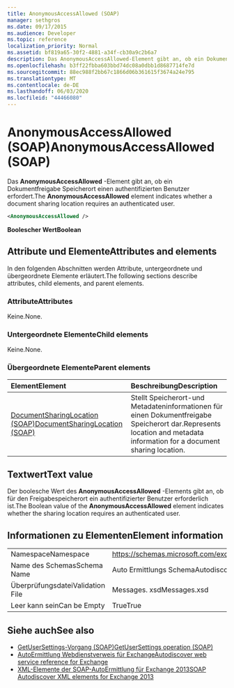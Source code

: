 ```yaml
---
title: AnonymousAccessAllowed (SOAP)
manager: sethgros
ms.date: 09/17/2015
ms.audience: Developer
ms.topic: reference
localization_priority: Normal
ms.assetid: bf819a65-30f2-4881-a34f-cb30a9c2b6a7
description: Das AnonymousAccessAllowed-Element gibt an, ob ein Dokumentfreigabe Speicherort einen authentifizierten Benutzer erfordert.
ms.openlocfilehash: b3ff22fbba603bbd74dc08a0dbb1d8687714fe7d
ms.sourcegitcommit: 88ec988f2bb67c1866d06b361615f3674a24e795
ms.translationtype: MT
ms.contentlocale: de-DE
ms.lasthandoff: 06/03/2020
ms.locfileid: "44466080"
---
```

# <a name="anonymousaccessallowed-soap"></a><span data-ttu-id="e656c-103">AnonymousAccessAllowed (SOAP)</span><span class="sxs-lookup"><span data-stu-id="e656c-103">AnonymousAccessAllowed (SOAP)</span></span>

<span data-ttu-id="e656c-104">Das **AnonymousAccessAllowed** -Element gibt an, ob ein Dokumentfreigabe Speicherort einen authentifizierten Benutzer erfordert.</span><span class="sxs-lookup"><span data-stu-id="e656c-104">The **AnonymousAccessAllowed** element indicates whether a document sharing location requires an authenticated user.</span></span> 
  
```XML
<AnonymousAccessAllowed /> 
```

 <span data-ttu-id="e656c-105">**Boolescher Wert**</span><span class="sxs-lookup"><span data-stu-id="e656c-105">**Boolean**</span></span>
## <a name="attributes-and-elements"></a><span data-ttu-id="e656c-106">Attribute und Elemente</span><span class="sxs-lookup"><span data-stu-id="e656c-106">Attributes and elements</span></span>

<span data-ttu-id="e656c-107">In den folgenden Abschnitten werden Attribute, untergeordnete und übergeordnete Elemente erläutert.</span><span class="sxs-lookup"><span data-stu-id="e656c-107">The following sections describe attributes, child elements, and parent elements.</span></span>
  
### <a name="attributes"></a><span data-ttu-id="e656c-108">Attribute</span><span class="sxs-lookup"><span data-stu-id="e656c-108">Attributes</span></span>

<span data-ttu-id="e656c-109">Keine.</span><span class="sxs-lookup"><span data-stu-id="e656c-109">None.</span></span>
  
### <a name="child-elements"></a><span data-ttu-id="e656c-110">Untergeordnete Elemente</span><span class="sxs-lookup"><span data-stu-id="e656c-110">Child elements</span></span>

<span data-ttu-id="e656c-111">Keine.</span><span class="sxs-lookup"><span data-stu-id="e656c-111">None.</span></span>
  
### <a name="parent-elements"></a><span data-ttu-id="e656c-112">Übergeordnete Elemente</span><span class="sxs-lookup"><span data-stu-id="e656c-112">Parent elements</span></span>

|<span data-ttu-id="e656c-113">**Element**</span><span class="sxs-lookup"><span data-stu-id="e656c-113">**Element**</span></span>|<span data-ttu-id="e656c-114">**Beschreibung**</span><span class="sxs-lookup"><span data-stu-id="e656c-114">**Description**</span></span>|
|:-----|:-----|
|[<span data-ttu-id="e656c-115">DocumentSharingLocation (SOAP)</span><span class="sxs-lookup"><span data-stu-id="e656c-115">DocumentSharingLocation (SOAP)</span></span>](documentsharinglocation-soap.md) <br/> |<span data-ttu-id="e656c-116">Stellt Speicherort-und Metadateninformationen für einen Dokumentfreigabe Speicherort dar.</span><span class="sxs-lookup"><span data-stu-id="e656c-116">Represents location and metadata information for a document sharing location.</span></span>  <br/> |
   
## <a name="text-value"></a><span data-ttu-id="e656c-117">Textwert</span><span class="sxs-lookup"><span data-stu-id="e656c-117">Text value</span></span>

<span data-ttu-id="e656c-118">Der boolesche Wert des **AnonymousAccessAllowed** -Elements gibt an, ob für den Freigabespeicherort ein authentifizierter Benutzer erforderlich ist.</span><span class="sxs-lookup"><span data-stu-id="e656c-118">The Boolean value of the **AnonymousAccessAllowed** element indicates whether the sharing location requires an authenticated user.</span></span> 
  
## <a name="element-information"></a><span data-ttu-id="e656c-119">Informationen zu Elementen</span><span class="sxs-lookup"><span data-stu-id="e656c-119">Element information</span></span>

|||
|:-----|:-----|
|<span data-ttu-id="e656c-120">Namespace</span><span class="sxs-lookup"><span data-stu-id="e656c-120">Namespace</span></span>  <br/> |https://schemas.microsoft.com/exchange/2010/Autodiscover  <br/> |
|<span data-ttu-id="e656c-121">Name des Schemas</span><span class="sxs-lookup"><span data-stu-id="e656c-121">Schema Name</span></span>  <br/> |<span data-ttu-id="e656c-122">Auto Ermittlungs Schema</span><span class="sxs-lookup"><span data-stu-id="e656c-122">Autodiscover schema</span></span>  <br/> |
|<span data-ttu-id="e656c-123">Überprüfungsdatei</span><span class="sxs-lookup"><span data-stu-id="e656c-123">Validation File</span></span>  <br/> |<span data-ttu-id="e656c-124">Messages. xsd</span><span class="sxs-lookup"><span data-stu-id="e656c-124">Messages.xsd</span></span>  <br/> |
|<span data-ttu-id="e656c-125">Leer kann sein</span><span class="sxs-lookup"><span data-stu-id="e656c-125">Can be Empty</span></span>  <br/> |<span data-ttu-id="e656c-126">True</span><span class="sxs-lookup"><span data-stu-id="e656c-126">True</span></span>  <br/> |
   
## <a name="see-also"></a><span data-ttu-id="e656c-127">Siehe auch</span><span class="sxs-lookup"><span data-stu-id="e656c-127">See also</span></span>

- [<span data-ttu-id="e656c-128">GetUserSettings-Vorgang (SOAP)</span><span class="sxs-lookup"><span data-stu-id="e656c-128">GetUserSettings operation (SOAP)</span></span>](getusersettings-operation-soap.md)
- [<span data-ttu-id="e656c-129">AutoErmittlung Webdienstverweis für Exchange</span><span class="sxs-lookup"><span data-stu-id="e656c-129">Autodiscover web service reference for Exchange</span></span>](autodiscover-web-service-reference-for-exchange.md)
- [<span data-ttu-id="e656c-130">XML-Elemente der SOAP-AutoErmittlung für Exchange 2013</span><span class="sxs-lookup"><span data-stu-id="e656c-130">SOAP Autodiscover XML elements for Exchange 2013</span></span>](soap-autodiscover-xml-elements-for-exchange-2013.md)

